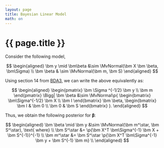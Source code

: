 ```yaml
---
layout: page
title: Bayesian Linear Model
math: on
---
```


# {{ page.title }}

Consider the following model,

$$
\begin{aligned}
    \bm y \mid \bm\beta &\sim \MvNormal(\bm X \bm \beta, \bm\Sigma) \\
    \bm \beta & \sim \MvNormal(\bm m, \bm S)
\end{aligned}
$$

Using section 14 from [BDA3][1], we can write the
above equivalently as:

$$
\begin{aligned}
    \begin{pmatrix}
        \bm \Sigma ^{-1/2} \bm y \\
        \bm m
    \end{pmatrix} \Bigg| \bm \beta &\sim \MvNormal\p{
        \begin{bmatrix}
            \bm\Sigma^{-1/2} \bm X \\
            \bm I
        \end{bmatrix} \bm \beta,
        \begin{bmatrix}
            \bm I & \bm 0 \\
            \bm 0 & \bm S
        \end{bmatrix}
    }.
\end{aligned}
$$

Thus, we obtain the following posterior for $\bm\beta$:

$$
\begin{aligned}
    \bm \beta \mid \bm y &\sim \MvNormal(\bm m^\star, \bm S^\star),
    \text{ where} \\
    \bm S^\star &= \p{\bm X^T \bm\Sigma^{-1} \bm X + \bm S^{-1}}^{-1} \\
    \bm m^\star &= \bm S^\star 
        \p{\bm X^T \bm\Sigma^{-1} \bm y + \bm S^{-1} \bm m} \\
\end{aligned}
$$


[1]: http://www.stat.columbia.edu/~gelman/book/
